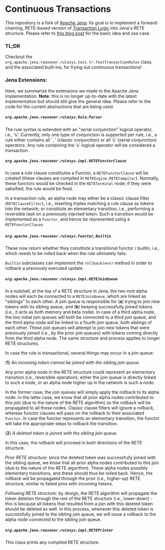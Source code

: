 # Continuous Transactions

This repository is a fork of [Apache Jena](https://github.com/apache/jena.git).
Its goal is to implement a forward-chaining, RETE-based version of [Transaction Logic](https://en.wikipedia.org/wiki/Transaction_logic) into Jena's RETE structure. Please refer to [this blog post](http://www.linkeddata.mobi/software/continuous-transactions-on-the-semantic-web/) for the basic idea and use case. 

### TL;DR

Checkout the `org.apache.jena.reasoner.rulesys.test.tr.TestTransactionRules` class, 
and the associated built-ins, for trying out continuous transactions!


### Jena Extensions:

Here, we summarize the extensions we made to the Apache Jena implementation. **Note**: this is no longer up-to-date with the latest implementation but should still give the general idea. Please refer to the code for the current abstractions that are being used.


##### `org.apache.jena.reasoner.rulesys.Rule.Parser` 

The rule syntax is extended with an "serial conjunction" logical operator, i.e., '`&`'. Currently, only one type of conjunction is supported per rule, i.e., a rule either contains all '`,`' (classic conjunction) or all '`&`' (serial conjunction) operators. Any rule containing the '`&`' logical operator will be considered a transaction.


##### `org.apache.jena.reasoner.rulesys.impl.RETEFunctorClause`

In case a rule clause constitutes a Functor, a `RETEFunctorClause` will be created (these clauses are compiled in `RETEEngine.RETECompiler`). Normally, these functors would be checked in the `RETETerminal` node; if they were satisified, the rule would be fired.

In a transaction rule, an alpha node may either be a classic clause filter (`RETEClauseFilter`), i.e., inserting triples matching a rule clause as tokens into the network; or constitute an elementary transition, i.e., performing a reversible task on a previously injected token. Such a transition would be implemented as a `Functor`, and hence be represented using a `RETEFunctorClause`.

##### `org.apache.jena.reasoner.rulesys.Functor`, `Builtin`

These now return whether they constitute a transitional functor / builtin, i.e., which needs to be rolled back when the rule ultimately fails.  

`Builtin` subclasses can implement the `rollback(env)` method in order to rollback a previously executed update.  


##### `org.apache.jena.reasoner.rulesys.impl.RETEJoinQueue`

In a nutshell, at the top of a RETE structure in Jena, the two root alpha nodes will each be connected to a `RETEJoinQueue`, which are linked as "siblings" to each other. A join queue is responsible for (**a**) trying to join new tokens with its sibling queue, and (**b**) keeping successfully joined tokens (i.e., it acts as both memory and beta node). In case of a third alpha node, the two initial join queues will both be connected to a third join queue, and the third alpha node will be linked to a fourth join queue, both siblings of each other. These join queues will attempt to join new tokens that were previously joined (i.e., by the prior join queues) with tokens coming directly from the third alpha node. The same structure and process applies to longer RETE structures.

In case the rule is transactional, several things may occur in a join queue:

(**1**) *An incoming token cannot be joined with the sibling join queue.*

Any prior alpha node in the RETE structure could represent an elementary transition (i.e., reversible operation); either the join queue is directly linked to such a node, or an alpha node higher up in the network is such a node. 

In the former case, the join queues will simply apply the rollback to its alpha node. In the latter case, we know that all prior alpha nodes contributed to this join (due to the nature of the RETE algorithm) so the rollback will be propagated to all those nodes. Classic clause filters will ignore a rollback, whereas functor clauses will pass on the rollback to their associated `Functor`. In case the functor represents an elementary transition, the functor will take the appropriate steps to rollback the transition.


(**2**) *A deleted token is joined with the sibling join queue.*

In this case, the rollback will proceed in both directions of the RETE structure. 

*Prior RETE structure*: since the deleted token was successfully joined with the sibling queue, we know that all prior alpha nodes contributed to this join (due to the nature of the RETE algorithm). These alpha nodes possibly elementary transitions, and these should thus be rolled back. Hence, the rollback will be propagated through the prior (i.e., higher-up) RETE structure, similar to failed joins with incoming tokens. 

*Following RETE structure*: by design, the RETE algorithm will propagate the token deletion through the rest of the RETE structure (i.e., lower-down) - this is because all tokens that resulted from a join with this deleted token should be deleted as well. In this process, whenever this deleted token is successfully joined to the sibling join queue, we will issue a rollback to the alpha node connected to the sibling join queue.

##### `org.apache.jena.reasoner.rulesys.impl.RETEPrinter`

This class prints any compiled RETE structure.
